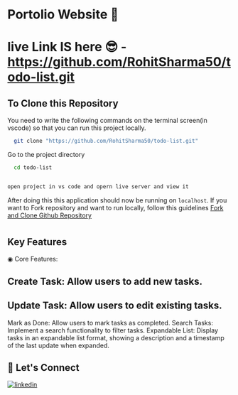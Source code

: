 #  Portolio Website 🚀

# live Link IS here 😎 - https://github.com/RohitSharma50/todo-list.git  <br>

## To Clone this Repository

You need to write the following commands on the terminal screen(in vscode) so that you can run this project locally.

```bash
  git clone "https://github.com/RohitSharma50/todo-list.git"
```

Go to the project directory

```bash
  cd todo-list
```

```bash

open project in vs code and opern live server and view it
```

 After doing this this application should now be running on `localhost`. If you want to Fork repository and want to run locally, follow this guidelines [Fork and Clone Github Repository](https://docs.github.com/en/get-started/quickstart/fork-a-repo)

# 

## Key Features
◉ Core Features:
## Create Task: Allow users to add new tasks.
## Update Task: Allow users to edit existing tasks.
Mark as Done: Allow users to mark tasks as completed.
Search Tasks: Implement a search functionality to filter tasks.
Expandable List: Display tasks in an expandable list format, showing a description and a timestamp of the last update when expanded.  <br>


## 🔗 Let's Connect

[![linkedin](https://img.shields.io/badge/LinkedIn-0077B5?style=for-the-badge&logo=linkedin&logoColor=white)](https://www.linkedin.com/in/rohit-sharma50/)
